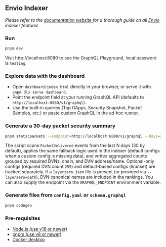 ## Envio Indexer

*Please refer to the [documentation website](https://docs.envio.dev) for a thorough guide on all [Envio](https://envio.dev) indexer features*

### Run

```bash
pnpm dev
```

Visit http://localhost:8080 to see the GraphQL Playground, local password is `testing`.

### Explore data with the dashboard

- Open `dashboard/index.html` directly in your browser, or serve it with `pnpm dlx serve dashboard`.
- Point the endpoint field at your running GraphQL API (defaults to `http://localhost:8080/v1/graphql`).
- Use the built-in queries (Top OApps, Security Snapshot, Packet Samples, etc.) or paste custom GraphQL in the ad‑hoc runner.

### Generate a 30-day packet security summary

```bash
pnpm stats:packets --endpoint=http://localhost:8080/v1/graphql --days=30 --out=packet_security_summary.json
```

The script scans `PacketDelivered` events from the last N days (30 by default), applies the same fallback logic used in the indexer (default configs when a custom config is missing data), and writes aggregated counts grouped by required DVNs, chain, and DVN address/name. Optional-only configs (required DVN count `255`) and default-based configs (`0`/unset) are tracked separately. If a `layerzero.json` file is present (or provided via `--layerzero=path`), DVN canonical names are included in the rankings. You can also supply the endpoint via the `GRAPHQL_ENDPOINT` environment variable.

### Generate files from `config.yaml` or `schema.graphql`

```bash
pnpm codegen
```

### Pre-requisites

- [Node.js (use v18 or newer)](https://nodejs.org/en/download/current)
- [pnpm (use v8 or newer)](https://pnpm.io/installation)
- [Docker desktop](https://www.docker.com/products/docker-desktop/)
